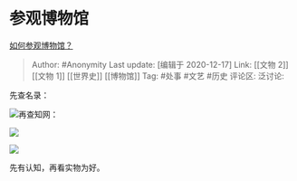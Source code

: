 # 参观博物馆
[如何参观博物馆？](https://www.zhihu.com/question/19746750/answer/1508283074)

> Author: #Anonymity
> Last update: [编辑于 2020-12-17]
> Link: [[文物 2]] [[文物 1]] [[世界史]] [[博物馆]]
> Tag: #处事 #文艺 #历史
> 评论区:
> 泛讨论:

先查名录：

![](https://pic4.zhimg.com/50/v2-d17d37254af31698b8a51705b025f8c4_hd.jpg?source=1940ef5c)再查知网：

![](https://pic1.zhimg.com/50/v2-651418845f5e495e02a3fc6151dc458f_hd.jpg?source=1940ef5c)

![](https://pic4.zhimg.com/50/v2-98ffaa0ef12ae53c81a5ae0f1af3cf9e_hd.jpg?source=1940ef5c)

先有认知，再看实物为好。
